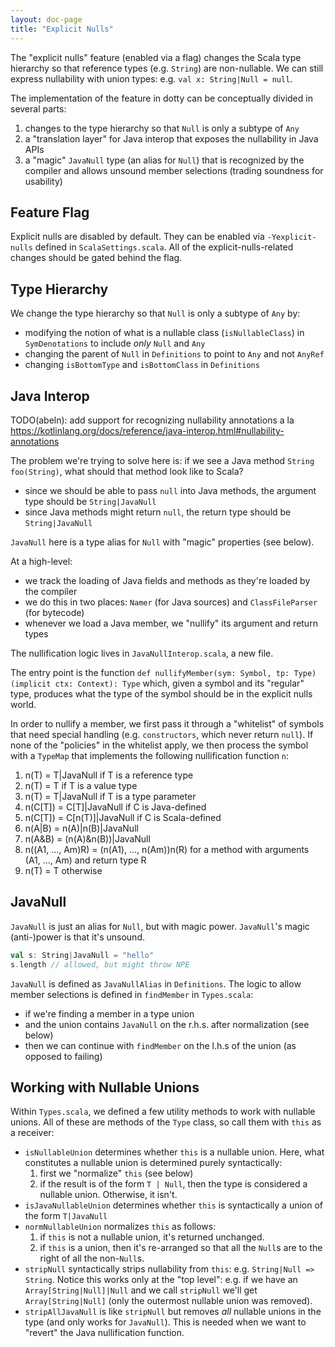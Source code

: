 ```yaml
---
layout: doc-page
title: "Explicit Nulls"
---
```


The "explicit nulls" feature (enabled via a flag) changes the Scala type hierarchy
so that reference types (e.g. `String`) are non-nullable. We can still express nullability
with union types: e.g. `val x: String|Null = null`.

The implementation of the feature in dotty can be conceptually divided in several parts:
  1. changes to the type hierarchy so that `Null` is only a subtype of `Any`
  2. a "translation layer" for Java interop that exposes the nullability in Java APIs
  3. a "magic" `JavaNull` type (an alias for `Null`) that is recognized by the compiler and
     allows unsound member selections (trading soundness for usability)

Feature Flag
------------
Explicit nulls are disabled by default. They can be enabled via `-Yexplicit-nulls` defined in
`ScalaSettings.scala`. All of the explicit-nulls-related changes should be gated behind the flag.

Type Hierarchy
--------------
We change the type hierarchy so that `Null` is only a subtype of `Any` by:
  - modifying the notion of what is a nullable class (`isNullableClass`) in `SymDenotations`
    to include _only_ `Null` and `Any`
  - changing the parent of `Null` in `Definitions` to point to `Any` and not `AnyRef`
  - changing `isBottomType` and `isBottomClass` in `Definitions`

Java Interop
------------
TODO(abeln): add support for recognizing nullability annotations a la
https://kotlinlang.org/docs/reference/java-interop.html#nullability-annotations

The problem we're trying to solve here is: if we see a Java method `String foo(String)`,
what should that method look like to Scala?
  - since we should be able to pass `null` into Java methods, the argument type should be `String|JavaNull`
  - since Java methods might return `null`, the return type should be `String|JavaNull`

`JavaNull` here is a type alias for `Null` with "magic" properties (see below).

At a high-level:
  - we track the loading of Java fields and methods as they're loaded by the compiler
  - we do this in two places: `Namer` (for Java sources) and `ClassFileParser` (for bytecode)
  - whenever we load a Java member, we "nullify" its argument and return types

The nullification logic lives in `JavaNullInterop.scala`, a new file.

The entry point is the function `def nullifyMember(sym: Symbol, tp: Type)(implicit ctx: Context): Type`
which, given a symbol and its "regular" type, produces what the type of the symbol should be in the
explicit nulls world.

In order to nullify a member, we first pass it through a "whitelist" of symbols that need
special handling (e.g. `constructors`, which never return `null`). If none of the "policies" in the
whitelist apply, we then process the symbol with a `TypeMap` that implements the following nullification
function `n`:
  1. n(T)              = T|JavaNull              if T is a reference type
  2. n(T)              = T                       if T is a value type
  3. n(T)              = T|JavaNull              if T is a type parameter
  4. n(C[T])           = C[T]|JavaNull           if C is Java-defined
  5. n(C[T])           = C[n(T)]|JavaNull        if C is Scala-defined
  6. n(A|B)            = n(A)|n(B)|JavaNull
  7. n(A&B)            = (n(A)&n(B))|JavaNull
  8. n((A1, ..., Am)R) = (n(A1), ..., n(Am))n(R) for a method with arguments (A1, ..., Am) and return type R
  9. n(T)              = T                       otherwise

JavaNull
--------
`JavaNull` is just an alias for `Null`, but with magic power. `JavaNull`'s magic (anti-)power is that
it's unsound.

```scala
val s: String|JavaNull = "hello"
s.length // allowed, but might throw NPE
```

`JavaNull` is defined as `JavaNullAlias` in `Definitions`.
The logic to allow member selections is defined in `findMember` in `Types.scala`:
  - if we're finding a member in a type union
  - and the union contains `JavaNull` on the r.h.s. after normalization (see below)
  - then we can continue with `findMember` on the l.h.s of the union (as opposed to failing)

Working with Nullable Unions
----------------------------
Within `Types.scala`, we defined a few utility methods to work with nullable unions. All of these
are methods of the `Type` class, so call them with `this` as a receiver:
  - `isNullableUnion` determines whether `this` is a nullable union. Here, what constitutes
     a nullable union is determined purely syntactically:
       1. first we "normalize" `this` (see below)
       2. if the result is of the form `T | Null`, then the type is considered a nullable union.
          Otherwise, it isn't.
  - `isJavaNullableUnion` determines whether `this` is syntactically a union of the form `T|JavaNull`
  - `normNullableUnion` normalizes `this` as follows:
      1. if `this` is not a nullable union, it's returned unchanged.
      2. if `this` is a union, then it's re-arranged so that all the `Null`s are to the right of all
         the non-`Null`s.
  - `stripNull` syntactically strips nullability from `this`: e.g. `String|Null => String`. Notice this
     works only at the "top level": e.g. if we have an `Array[String|Null]|Null` and we call `stripNull`
     we'll get `Array[String|Null]` (only the outermost nullable union was removed).
  - `stripAllJavaNull` is like `stripNull` but removes _all_ nullable unions in the type (and only works
     for `JavaNull`). This is needed when we want to "revert" the Java nullification function.
